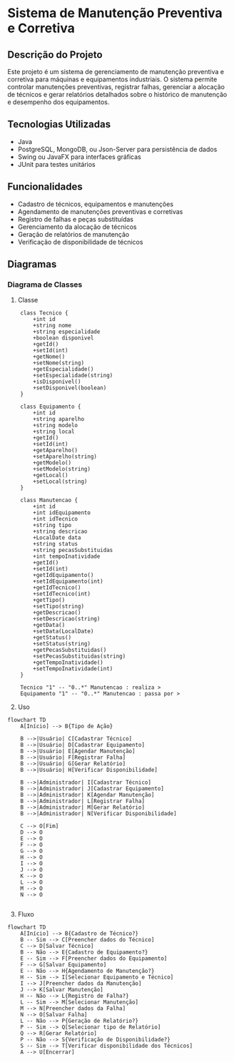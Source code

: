 # Sistema de Manutenção Preventiva e Corretiva

## Descrição do Projeto

Este projeto é um sistema de gerenciamento de manutenção preventiva e corretiva para máquinas e equipamentos industriais. O sistema permite controlar manutenções preventivas, registrar falhas, gerenciar a alocação de técnicos e gerar relatórios detalhados sobre o histórico de manutenção e desempenho dos equipamentos.

## Tecnologias Utilizadas

- Java
- PostgreSQL, MongoDB, ou Json-Server para persistência de dados
- Swing ou JavaFX para interfaces gráficas
- JUnit para testes unitários

## Funcionalidades

- Cadastro de técnicos, equipamentos e manutenções
- Agendamento de manutenções preventivas e corretivas
- Registro de falhas e peças substituídas
- Gerenciamento da alocação de técnicos
- Geração de relatórios de manutenção
- Verificação de disponibilidade de técnicos

## Diagramas

### Diagrama de Classes

1. Classe

```mermaid
    class Tecnico {
        +int id
        +string nome
        +string especialidade
        +boolean disponivel
        +getId()
        +setId(int)
        +getNome()
        +setNome(string)
        +getEspecialidade()
        +setEspecialidade(string)
        +isDisponivel()
        +setDisponivel(boolean)
    }

    class Equipamento {
        +int id
        +string aparelho
        +string modelo
        +string local
        +getId()
        +setId(int)
        +getAparelho()
        +setAparelho(string)
        +getModelo()
        +setModelo(string)
        +getLocal()
        +setLocal(string)
    }

    class Manutencao {
        +int id
        +int idEquipamento
        +int idTecnico
        +string tipo
        +string descricao
        +LocalDate data
        +string status
        +string pecasSubstituidas
        +int tempoInatividade
        +getId()
        +setId(int)
        +getIdEquipamento()
        +setIdEquipamento(int)
        +getIdTecnico()
        +setIdTecnico(int)
        +getTipo()
        +setTipo(string)
        +getDescricao()
        +setDescricao(string)
        +getData()
        +setData(LocalDate)
        +getStatus()
        +setStatus(string)
        +getPecasSubstituidas()
        +setPecasSubstituidas(string)
        +getTempoInatividade()
        +setTempoInatividade(int)
    }

    Tecnico "1" -- "0..*" Manutencao : realiza >
    Equipamento "1" -- "0..*" Manutencao : passa por >
```

  2. Uso
```mermaid
flowchart TD
    A[Início] --> B{Tipo de Ação}
    
    B -->|Usuário| C[Cadastrar Técnico]
    B -->|Usuário| D[Cadastrar Equipamento]
    B -->|Usuário| E[Agendar Manutenção]
    B -->|Usuário| F[Registrar Falha]
    B -->|Usuário| G[Gerar Relatório]
    B -->|Usuário| H[Verificar Disponibilidade]

    B -->|Administrador| I[Cadastrar Técnico]
    B -->|Administrador| J[Cadastrar Equipamento]
    B -->|Administrador| K[Agendar Manutenção]
    B -->|Administrador| L[Registrar Falha]
    B -->|Administrador| M[Gerar Relatório]
    B -->|Administrador| N[Verificar Disponibilidade]

    C --> O[Fim]
    D --> O
    E --> O
    F --> O
    G --> O
    H --> O
    I --> O
    J --> O
    K --> O
    L --> O
    M --> O
    N --> O


```

 3. Fluxo
```mermaid
flowchart TD
    A[Início] --> B{Cadastro de Técnico?}
    B -- Sim --> C[Preencher dados do Técnico]
    C --> D[Salvar Técnico]
    B -- Não --> E{Cadastro de Equipamento?}
    E -- Sim --> F[Preencher dados do Equipamento]
    F --> G[Salvar Equipamento]
    E -- Não --> H{Agendamento de Manutenção?}
    H -- Sim --> I[Selecionar Equipamento e Técnico]
    I --> J[Preencher dados da Manutenção]
    J --> K[Salvar Manutenção]
    H -- Não --> L{Registro de Falha?}
    L -- Sim --> M[Selecionar Manutenção]
    M --> N[Preencher dados da Falha]
    N --> O[Salvar Falha]
    L -- Não --> P{Geração de Relatório?}
    P -- Sim --> Q[Selecionar tipo de Relatório]
    Q --> R[Gerar Relatório]
    P -- Não --> S{Verificação de Disponibilidade?}
    S -- Sim --> T[Verificar disponibilidade dos Técnicos]
    A --> U[Encerrar]


```
